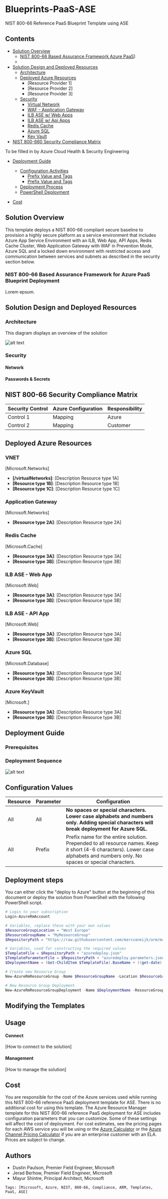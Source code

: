 # Blueprints-PaaS-ASE
NIST 800-66 Reference PaaS Blueprint Template using ASE

## Contents

- [Solution Overview](#solution-overview)
	- [NIST 800-66 Based Assurance Framework Azure PaaS](#nist-800-66-based-assurance-framework-for-azure-blueprint-deployment))
	- 
- [Solution Design and Deployed Resources](#soution-design-and-deployed-resources)
	- [Architecture](#)
	- [Deployed Azure Resources](#)
		- [Resource Provider 1]
		- [Resource Provider 2]
		- [Resource Provider 3]
	- [Security](#)
		- [Virtual Network](#)
		- [WAF - Application Gateway](#)
		- [ILB ASE w/ Web Apps](#)
		- [ILB ASE w/ Api Apps](#)
		- [Redis Cache](#)
		- [Azure SQL](#)
		- [Key Vault](#)
- [NIST 800-660 Security Compliance Matrix](#nist-800-66-security-matrix-compliance)

To be filled in by Azure Cloud Health & Security Engineering

- [Deployment Guide](#deployment-and-configuration-activities) 
	- [Configuration Activities](#)
		- [Prefix Value and Tags](#)
		- [Prefix Value and Tags](#)
	- [Deployment Process](#deployment-process)
	- [PowerShell Deployment](#optional-powershell-deployment)

- [Cost](#cost)

## Solution Overview

This template deploys a NIST 800-66 compliant secure baseline to provision a highly secure platform as a service environment that includes Azure App Service Environment with an ILB, Web App, API Apps, Redis Cache Cluster, Web Application Gateway with WAF in Prevention Mode, Azure SQL and a locked down environment with restricted access and communication between services and subnets as described in the security section below.

### NIST 800-66 Based Assurance Framework for Azure PaaS Blueprint Deployment

Lorem epsum.

## Solution Design and Deployed Resources



### Architecture
This diagram displays an overview of the solution

![alt text](images/solution.png "Solution Diagram")

### Security

#### Network

#### Passwords & Secrets

## NIST 800-66 Security Compliance Matrix

 Security Control| Azure Configuration | Responsibility
  ---|---|---
Control 1 | Mapping | Azure
Control 2 | Mapping | Customer 


## Deployed Azure Resources

### VNET
[Microsoft.Networks]
+ **[/virtualNetworks]**: [Description Resource type 1A]
+ **[Resource type 1B]**: [Description Resource type 1B]
+ **[Resource type 1C]**: [Description Resource type 1C]

### Application Gateway
[Microsoft.Networks]
+ **[Resource type 2A]**: [Description Resource type 2A]

### Redis Cache
[Microsoft.Cache]
+ **[Resource type 3A]**: [Description Resource type 3A]
+ **[Resource type 3B]**: [Description Resource type 3B]

### ILB ASE - Web App
[Microsoft.Web]
+ **[Resource type 3A]**: [Description Resource type 3A]
+ **[Resource type 3B]**: [Description Resource type 3B]

### ILB ASE - API App
[Microsoft.Web]
+ **[Resource type 3A]**: [Description Resource type 3A]
+ **[Resource type 3B]**: [Description Resource type 3B]

### Azure SQL
[Microsoft.Database]
+ **[Resource type 3A]**: [Description Resource type 3A]
+ **[Resource type 3B]**: [Description Resource type 3B]

### Azure KeyVault
[Microsoft.]
+ **[Resource type 3A]**: [Description Resource type 3A]
+ **[Resource type 3B]**: [Description Resource type 3B]

## Deployment Guide

### Prerequisites

### Deployment Sequence

![alt text](images/asesequencevsdx.png "Template Deployment Sequence")

## Configuration Values

  Resource | Parameter | Configuration
  ---|---|---
  All | All | **No spaces or special characters. Lower case alphabets and numbers only. Adding special characters will break deployment for Azure SQL.**
  All | Prefix | Prefix name for the entire solution. Prepended to all resource names. Keep it short (4-6 characters). Lower case alphabets and numbers only. No spaces or special characters.

## Deployment steps
You can either click the "deploy to Azure" button at the beginning of this document or deploy the solution from PowerShell with the following PowerShell script.

``` PowerShell
# Login to your subscription
Login-AzureRmAccount

# Variables, replace these with your own values
$ResourceGroupLocation = "West Europe"
$ResourceGroupName = "MyResourceGroup"
$RepositoryPath = "https://raw.githubusercontent.com/marcvaneijk/arm/master/200-nested/200-template/"

# Variables, used for constructing the required values
$TemplateFile = $RepositoryPath + "azuredeploy.json"
$TemplateParameterFile = $RepositoryPath + "azuredeploy.parameters.json"
$DeploymentName = (Get-ChildItem $TemplateFile).BaseName + ((get-date).ToUniversalTime()).ToString('MMddyyyyHHmmss')

# Create new Resource Group
New-AzureRmResourceGroup -Name $ResourceGroupName -Location $ResourceGroupLocation

# New Resource Group Deployment
New-AzureRmResourceGroupDeployment -Name $DeploymentName -ResourceGroupName $ResourceGroupName -TemplateFile $TemplateFile -TemplateParameterFile $TemplateParameterFile
```
## Modifying the Templates

## Usage

#### Connect
[How to connect to the solution]
#### Management
[How to manage the solution]

## Cost

You are responsible for the cost of the Azure services used while running this NIST 800-66 reference PaaS deployment template for ASE. There is no additional cost for using this template. The Azure Resource Manager template for this NIST 800-66 reference PaaS deployment for ASE includes configuration parameters that you can customize. Some of these settings will affect the cost of deployment. For cost estimates, see the pricing pages for each AWS service you will be using or the [Azure Calculator](https://azure.microsoft.com/en-us/pricing/calculator/) or the [Azure Channel Pricing Calculator](https://azure.microsoft.com/en-us/pricing/calculator/) if you are an enterprise customer with an ELA. Prices are subject to change.

## Authors

+ Dustin Paulson, Premier Field Engineer, Microsoft
+ Jerad Berhow, Premier Field Engineer, Microsoft
+ Mayur Shintre, Principal Architect, Microsoft

`Tags: [Microsoft, Azure, NIST, 800-66, Compliance, ARM, Templates, PaaS, ASE]`
